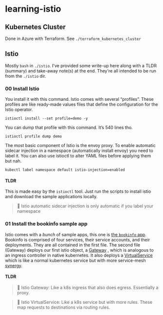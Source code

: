 # learning-istio

## Kubernetes Cluster

Done in Azure with Terraform. See `./terraform_kubernetes_cluster`

## Istio

Mostly `bash` in `./istio`. I've provided some write-up here along with a TLDR (summary) and take-away note(s) at the end. They're all intended to be run from the `./istio` dir. 

### 00 Install Istio

You install it with this command. Istio comes with several “profiles”. These profiles are like ready-made values files that define the configuration for the Istio operator.  

```
istioctl install --set profile=demo -y
```

You can dump that profile with this command. It’s 540 lines tho. 

```
istioctl profile dump demo 
```

The most basic component of Istio is the envoy proxy. To enable automatic sidecar injection in a namespace (automatically install envoy) you need to label it. You can also use istioctl to alter YAML files before applying them but nah. 

```
kubectl label namespace default istio-injection=enabled
```

#### TLDR

This is made easy by the `istioctl` tool. Just run the scripts to install istio and download the sample applications locally.

> :memo: Istio automatic sidecar injection is only automatic if you label your namespace

### 01 Install the bookinfo sample app

Istio comes with a *bunch* of sample apps, this one is 
[the `bookinfo` app](https://istio.io/latest/docs/examples/bookinfo/).
Bookinfo is comprised of four services, their service accounts, and their deployments. They are all contained in the first file. The second file (Gateway) deploys our first istio object, a 
[Gateway](https://istio.io/latest/docs/concepts/traffic-management/#gateways)
, which is analogous to an ingress controller in native kubernetes. It also deploys a 
[VirtualService](https://istio.io/latest/docs/concepts/traffic-management/#virtual-services)
which is like a normal kubernetes service but with more service-mesh 
[synergy](https://www.statista.com/chart/24102/share-who-hate-business-phrases/).

#### TLDR
> :memo: Istio Gateway: Like a k8s ingress that also does egress. Essentially a proxy.

> :memo: Istio VirtualService: Like a k8s service but with more rules. These map requests to destinations via routing rules.
